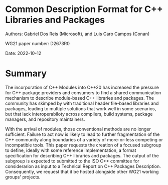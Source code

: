 # Common Description Format for C++ Libraries and Packages

Authors: Gabriel Dos Reis (Microsoft), and Luis Caro Campos (Conan)

WG21 paper number: D2673R0

Date: 2022-10-12

# Summary

The incorporation of C++ Modules into C++20 has increased the pressure for C++ package providers and consumers to find a shared communication mechanism to describe module-based C++ libraries and packages.  The community has skimped by with traditional header file-based libraries and packages, leading to multiple solutions that work well in some scenarios, but that lack interoperabiloty across compilers, build systems, package managers, and repository maintainers.


With the arrival of modules, those conventional methods are no longer sufficient.  Failure to act now is likely to lead to further fragmentation of the C++ community along boundaries of a variety of more-or-less competing or incompatible tools.  This paper requests the creation of a focused subgroup to define, ideally with some reference implementation, a format specification for describing C++ libraries and packages.  The output of the subgroup is expected to submitted to the ISO C++ committee for considerarion as input to a Technical Report on C++ Packages Description.  Consequently, we request that it be hosted alongside other WG21 working groups' projects.
